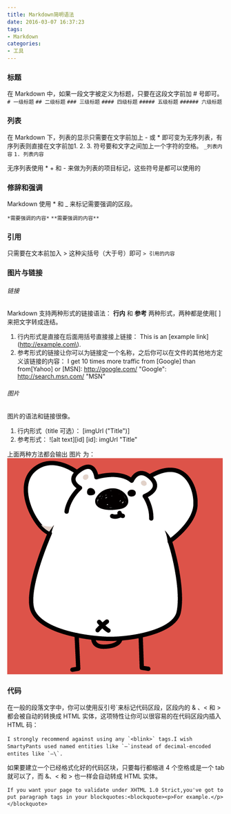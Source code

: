 ```yaml
---
title: Markdown简明语法
date: 2016-03-07 16:37:23
tags: 
- Markdown
categories:
- 工具
---
```

### 标题
在 Markdown 中，如果一段文字被定义为标题，只要在这段文字前加 # 号即可。
`# 一级标题`
`## 二级标题`
`### 三级标题`
`#### 四级标题`
`##### 五级标题`
`###### 六级标题`

### 列表

在 Markdown 下，列表的显示只需要在文字前加上 - 或 * 即可变为无序列表，有序列表则直接在文字前加1. 2. 3. 符号要和文字之间加上一个字符的空格。
`_列表内容`
`1. 列表内容`

无序列表使用 \* + 和 - 来做为列表的项目标记，这些符号是都可以使用的

### 修辞和强调
Markdown 使用 * 和 _ 来标记需要强调的区段。

`*需要强调的内容*`
`**需要强调的内容**`

### 引用
只需要在文本前加入 > 这种尖括号（大于号）即可
`> 引用的内容`

### 图片与链接
###### 链接
Markdown 支持两种形式的链接语法： **行内** 和 **参考** 两种形式，两种都是使用[ ]来把文字转成连结。
1. 行内形式是直接在后面用括号直接接上链接：
This is an \[example link\]\(http://example.com\).
2. 参考形式的链接让你可以为链接定一个名称，之后你可以在文件的其他地方定义该链接的内容：
I get 10 times more traffic from [Google] than from[Yahoo] or [MSN]: 
http://google.com/ "Google": 
http://search.msn.com/ "MSN"

###### 图片
图片的语法和链接很像。

1. 行内形式（title 可选）：
\[imgUrl ("Title")]
2. 参考形式：
\![alt text][id]
\[id]: imgUrl "Title"

上面两种方法都会输出 图片 为：
![avatar.jpg](/uploads/avatar.jpg)

### 代码
在一般的段落文字中，你可以使用反引号`来标记代码区段，区段内的 & 、< 和 > 都会被自动的转换成 HTML 实体，这项特性让你可以很容易的在代码区段内插入 HTML 码：

``I strongly recommend against using any `<blink>` tags.I wish SmartyPants used named entities like `—`instead of decimal-encoded entites like `—\`.``

如果要建立一个已经格式化好的代码区块，只要每行都缩进 4 个空格或是一个 tab 就可以了，而 &、< 和 > 也一样会自动转成 HTML 实体。

    If you want your page to validate under XHTML 1.0 Strict,you've got to put paragraph tags in your blockquotes:<blockquote><p>For example.</p></blockquote>
